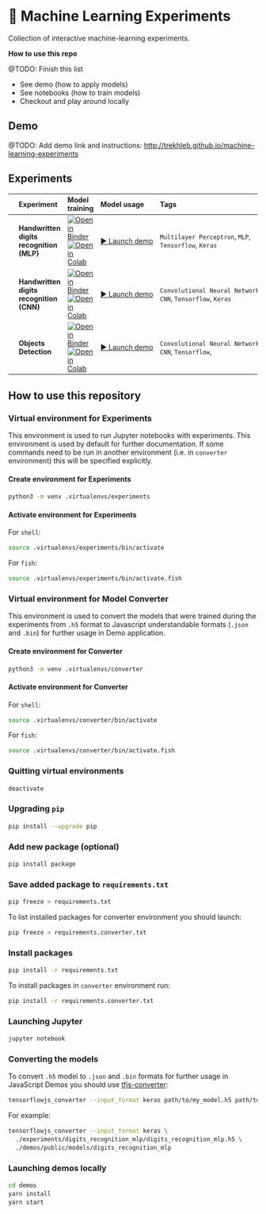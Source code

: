 # 🤖 Machine Learning Experiments

Collection of interactive machine-learning experiments.

**How to use this repo**

@TODO: Finish this list

- See demo (how to apply models)
- See notebooks (how to train models)
- Checkout and play around locally

## Demo

@TODO: Add demo link and instructions: http://trekhleb.github.io/machine-learning-experiments

## Experiments

<table>
  <thead>
    <tr>
      <th align="left"> </th>
      <th align="left">Experiment</th>
      <th align="left">Model training</th>
      <th align="left">Model usage</th>
      <th align="left">Tags</th>
      <th align="left">Dataset</th>
    </tr>
  </thead>
  <tbody>
    <!-- Experiment -->
    <tr>
      <td>
        <img src="assets/images/digits_recognition_mlp.png" alt="Handwritten digits recognition (MLP)" width="150" />
      </td>
      <td>
        <b>Handwritten digits recognition (MLP)</b>
      </td>
      <td>
        <a href="https://nbviewer.jupyter.org/v2/gh/trekhleb/machine-learning-experiments/blob/master/experiments/digits_recognition_mlp/digits_recognition_mlp.ipynb">
          <img src="https://mybinder.org/badge_logo.svg" alt="Open in Binder"/>
        </a>
        <a href="https://colab.research.google.com/github/trekhleb/machine-learning-experiments/blob/master/experiments/digits_recognition_mlp/digits_recognition_mlp.ipynb">
          <img src="https://colab.research.google.com/assets/colab-badge.svg" alt="Open in Colab"/>
        </a>
      </td>
      <td>
        <a href="https://trekhleb.github.io/machine-learning-experiments/experiments/DigitsRecognitionMLP">
          ▶️&nbsp;Launch&nbsp;demo
        </a>
      </td>
      <td>
        <code>Multilayer&nbsp;Perceptron</code>,
        <code>MLP</code>,
        <code>Tensorflow</code>,
        <code>Keras</code>
      </td>
      <td>
        <a href="https://www.tensorflow.org/datasets/catalog/mnist">
          MNIST
        </a>
      </td>
    </tr>
    <!-- Experiment -->
    <tr>
      <td>
        <img src="assets/images/digits_recognition_cnn.png" alt="Handwritten digits recognition (CNN)" />
      </td>
      <td>
        <b>Handwritten digits recognition (CNN)</b>
      </td>
      <td>
        <a href="https://nbviewer.jupyter.org/v2/gh/trekhleb/machine-learning-experiments/blob/master/experiments/digits_recognition_cnn/digits_recognition_cnn.ipynb">
          <img src="https://mybinder.org/badge_logo.svg" alt="Open in Binder"/>
        </a>
        <a href="https://colab.research.google.com/github/trekhleb/machine-learning-experiments/blob/master/experiments/digits_recognition_cnn/digits_recognition_cnn.ipynb">
          <img src="https://colab.research.google.com/assets/colab-badge.svg" alt="Open in Colab"/>
        </a>
      </td>
      <td>
        <a href="https://trekhleb.github.io/machine-learning-experiments/experiments/DigitsRecognitionCNN">
          ▶️&nbsp;Launch&nbsp;demo
        </a>
      </td>
      <td>
        <code>Convolutional&nbsp;Neural&nbsp;Network</code>,
        <code>CNN</code>,
        <code>Tensorflow</code>,
        <code>Keras</code>
      </td>
      <td>
        <a href="https://www.tensorflow.org/datasets/catalog/mnist">
          MNIST
        </a>
      </td>
    </tr>
    <!-- Experiment -->
    <tr>
      <td>
        <img src="assets/images/objects_detection.jpg" alt="Objects detection" width="150" />
      </td>
      <td>
        <b>Objects Detection</b>
      </td>
      <td>
        <a href="https://nbviewer.jupyter.org/v2/gh/trekhleb/machine-learning-experiments/blob/master/experiments/objects_detection/objects_detection.ipynb">
          <img src="https://mybinder.org/badge_logo.svg" alt="Open in Binder"/>
        </a>
        <a href="https://colab.research.google.com/github/trekhleb/machine-learning-experiments/blob/master/experiments/objects_detection/objects_detection.ipynb">
          <img src="https://colab.research.google.com/assets/colab-badge.svg" alt="Open in Colab"/>
        </a>
      </td>
      <td>
        <a href="https://trekhleb.github.io/machine-learning-experiments/experiments/ObjectsDetection">
          ▶️&nbsp;Launch&nbsp;demo
        </a>
      </td>
      <td>
        <code>Convolutional&nbsp;Neural&nbsp;Network</code>,
        <code>CNN</code>,
        <code>Tensorflow</code>,
      </td>
      <td>
        <a href="https://github.com/tensorflow/models/blob/master/research/object_detection/g3doc/detection_model_zoo.md#coco-trained-models">
          SSD COCO
        </a>
      </td>
    </tr>
  </tbody>
</table>

## How to use this repository

### Virtual environment for Experiments

This environment is used to run Jupyter notebooks with experiments. This environment is used by default for further documentation. If some commands need to be run in another environment (i.e. in `converter` environment) this will be specified explicitly.

#### Create environment for Experiments

```bash
python3 -m venv .virtualenvs/experiments
```

#### Activate environment for Experiments

For `shell`:

```bash
source .virtualenvs/experiments/bin/activate
```

For `fish`:

```bash
source .virtualenvs/experiments/bin/activate.fish
```

### Virtual environment for Model Converter

This environment is used to convert the models that were trained during the experiments from `.h5` format to Javascript understandable formats (`.json` and `.bin`) for further usage in Demo application.

#### Create environment for Converter

```bash
python3 -m venv .virtualenvs/converter
```

#### Activate environment for Converter

For `shell`:

```bash
source .virtualenvs/converter/bin/activate
```

For `fish`:

```bash
source .virtualenvs/converter/bin/activate.fish
```

### Quitting virtual environments

```bash
deactivate
```

### Upgrading `pip`

```bash
pip install --upgrade pip
```

### Add new package (optional)

```bash
pip install package
```

### Save added package to `requirements.txt`

```bash
pip freeze > requirements.txt
```

To list installed packages for converter environment you should launch:

```bash
pip freeze > requirements.converter.txt
```

### Install packages

```bash
pip install -r requirements.txt
```

To install packages in `converter` environment run:

```bash
pip install -r requirements.converter.txt
```

### Launching Jupyter

```bash
jupyter notebook
```

### Converting the models

To convert `.h5` model to `.json` and `.bin` formats for further usage in JavaScript Demos you should use [tfjs-converter](https://github.com/tensorflow/tfjs/tree/master/tfjs-converter):

```bash
tensorflowjs_converter --input_format keras path/to/my_model.h5 path/to/tfjs_target_dir
```

For example:

```bash
tensorflowjs_converter --input_format keras \
  ./experiments/digits_recognition_mlp/digits_recognition_mlp.h5 \
  ./demos/public/models/digits_recognition_mlp
```

### Launching demos locally

```bash
cd demos
yarn install
yarn start
```
